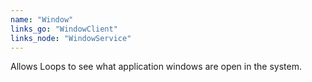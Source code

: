 ```yaml
---
name: "Window"
links_go: "WindowClient"
links_node: "WindowService"
---
```

Allows Loops to see what application windows are open in the system.
